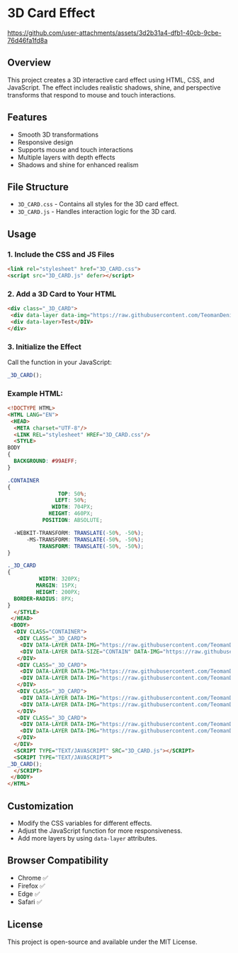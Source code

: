 # 3D Card Effect

https://github.com/user-attachments/assets/3d2b31a4-dfb1-40cb-9cbe-76d46fa1fd8a

## Overview
This project creates a 3D interactive card effect using HTML, CSS, and JavaScript. The effect includes realistic shadows, shine, and perspective transforms that respond to mouse and touch interactions.

## Features
- Smooth 3D transformations
- Responsive design
- Supports mouse and touch interactions
- Multiple layers with depth effects
- Shadows and shine for enhanced realism

## File Structure
- `3D_CARD.css` - Contains all styles for the 3D card effect.
- `3D_CARD.js` - Handles interaction logic for the 3D card.

## Usage

### 1. Include the CSS and JS Files
```html
<link rel="stylesheet" href="3D_CARD.css">
<script src="3D_CARD.js" defer></script>
```

### 2. Add a 3D Card to Your HTML
```html
<div class="_3D_CARD">
 <div data-layer data-img="https://raw.githubusercontent.com/TeomanDeniz/TeomanDeniz/refs/heads/main/images/repo_projects/3dcard/dbg.jpg"></DIV>
 <div data-layer>Test</DIV>
</div>
```

### 3. Initialize the Effect
Call the function in your JavaScript:
```js
_3D_CARD();
```

### Example HTML:
```html
<!DOCTYPE HTML>
<HTML LANG="EN">
 <HEAD>
  <META charset="UTF-8"/>
  <LINK REL="stylesheet" HREF="3D_CARD.css"/>
  <STYLE>
BODY
{
  BACKGROUND: #99AEFF;
}

.CONTAINER
{
                TOP: 50%;
               LEFT: 50%;
              WIDTH: 704PX;
             HEIGHT: 460PX;
           POSITION: ABSOLUTE;

  -WEBKIT-TRANSFORM: TRANSLATE(-50%, -50%);
      -MS-TRANSFORM: TRANSLATE(-50%, -50%);
          TRANSFORM: TRANSLATE(-50%, -50%);
}

._3D_CARD
{
          WIDTH: 320PX;
         MARGIN: 15PX;
         HEIGHT: 200PX;
  BORDER-RADIUS: 8PX;
}
  </STYLE>
 </HEAD>
 <BODY>
  <DIV CLASS="CONTAINER">
   <DIV CLASS="_3D_CARD">
    <DIV DATA-LAYER DATA-IMG="https://raw.githubusercontent.com/TeomanDeniz/TeomanDeniz/refs/heads/main/images/repo_projects/3dcard/abg.jpg"></DIV>
    <DIV DATA-LAYER DATA-SIZE="CONTAIN" DATA-IMG="https://raw.githubusercontent.com/TeomanDeniz/TeomanDeniz/refs/heads/main/images/repo_projects/3dcard/afg.png"></DIV>
   </DIV>
   <DIV CLASS="_3D_CARD">
    <DIV DATA-LAYER DATA-IMG="https://raw.githubusercontent.com/TeomanDeniz/TeomanDeniz/refs/heads/main/images/repo_projects/3dcard/bbg.jpg"></DIV>
    <DIV DATA-LAYER DATA-IMG="https://raw.githubusercontent.com/TeomanDeniz/TeomanDeniz/refs/heads/main/images/repo_projects/3dcard/fg.png"></DIV>
   </DIV>
   <DIV CLASS="_3D_CARD">
    <DIV DATA-LAYER DATA-IMG="https://raw.githubusercontent.com/TeomanDeniz/TeomanDeniz/refs/heads/main/images/repo_projects/3dcard/cbg.jpg"></DIV>
    <DIV DATA-LAYER DATA-IMG="https://raw.githubusercontent.com/TeomanDeniz/TeomanDeniz/refs/heads/main/images/repo_projects/3dcard/fg.png"></DIV>
   </DIV>
   <DIV CLASS="_3D_CARD">
    <DIV DATA-LAYER DATA-IMG="https://raw.githubusercontent.com/TeomanDeniz/TeomanDeniz/refs/heads/main/images/repo_projects/3dcard/dbg.jpg"></DIV>
    <DIV DATA-LAYER DATA-IMG="https://raw.githubusercontent.com/TeomanDeniz/TeomanDeniz/refs/heads/main/images/repo_projects/3dcard/fg.png"></DIV>
   </DIV>
  </DIV>
  <SCRIPT TYPE="TEXT/JAVASCRIPT" SRC="3D_CARD.js"></SCRIPT>
  <SCRIPT TYPE="TEXT/JAVASCRIPT">
_3D_CARD();
  </SCRIPT>
 </BODY>
</HTML>
```

## Customization
- Modify the CSS variables for different effects.
- Adjust the JavaScript function for more responsiveness.
- Add more layers by using `data-layer` attributes.

## Browser Compatibility
- Chrome ✅
- Firefox ✅
- Edge ✅
- Safari ✅

## License
This project is open-source and available under the MIT License.
